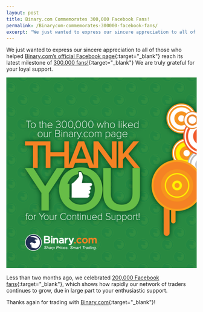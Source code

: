```yaml
---
layout: post
title: Binary.com Commemorates 300,000 Facebook Fans! 
permalink: /Binarycom-commemorates-300000-facebook-fans/
excerpt: "We just wanted to express our sincere appreciation to all of those who helped Binary.com’s official Facebook page reach its latest milestone of 300,000 fans..."
---
```




We just wanted to express our sincere appreciation to all of those who helped [Binary.com’s official Facebook page](https://www.facebook.com/binarydotcom/){:target="_blank"} reach its latest milestone of [300,000 fans!](https://www.facebook.com/binarydotcom/){:target="_blank"} We are truly grateful for your loyal support.  


![](/images/300K-SET-6H.png)

Less than two months ago, we celebrated [200,000 Facebook fans](https://blog.binary.com/Binarydotcom-celebrates-200000-facebook-likes/?utm_source=blog&utm_medium=social&utm_campaign=whatsnew){:target="_blank"}, which shows how rapidly our network of traders continues to grow, due in large part to your enthusiastic support.

Thanks again for trading with [Binary.com](https://www.binary.com/?l=EN&utm_source=blog&utm_medium=social&utm_content=text&utm_campaign=whatsnew){:target="_blank"}!

